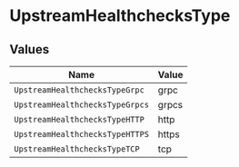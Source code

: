# UpstreamHealthchecksType


## Values

| Name                            | Value                           |
| ------------------------------- | ------------------------------- |
| `UpstreamHealthchecksTypeGrpc`  | grpc                            |
| `UpstreamHealthchecksTypeGrpcs` | grpcs                           |
| `UpstreamHealthchecksTypeHTTP`  | http                            |
| `UpstreamHealthchecksTypeHTTPS` | https                           |
| `UpstreamHealthchecksTypeTCP`   | tcp                             |